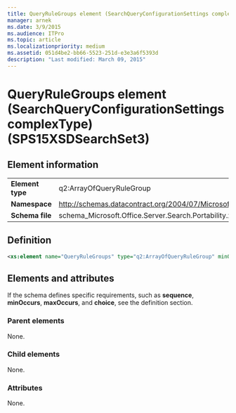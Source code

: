 ```yaml
---
title: QueryRuleGroups element (SearchQueryConfigurationSettings complexType) (SPS15XSDSearchSet3)
manager: arnek
ms.date: 3/9/2015
ms.audience: ITPro
ms.topic: article
ms.localizationpriority: medium
ms.assetid: 051d4be2-bb66-5523-251d-e3e3a6f5393d
description: "Last modified: March 09, 2015"
---
```


# QueryRuleGroups element (SearchQueryConfigurationSettings complexType) (SPS15XSDSearchSet3)



## Element information

|||
|:-----|:-----|
|**Element type** <br/> |q2:ArrayOfQueryRuleGroup  <br/> |
|**Namespace** <br/> |http://schemas.datacontract.org/2004/07/Microsoft.Office.Server.Search.Portability  <br/> |
|**Schema file** <br/> |schema_Microsoft.Office.Server.Search.Portability.xsd  <br/> |

## Definition

```XML
<xs:element name="QueryRuleGroups" type="q2:ArrayOfQueryRuleGroup" minOccurs="0"></xs:element>

```

## Elements and attributes

If the schema defines specific requirements, such as **sequence**, **minOccurs**, **maxOccurs**, and **choice**, see the definition section.

### Parent elements

None.

### Child elements

None.

### Attributes

None.
